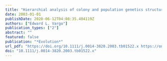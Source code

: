 ```yaml
---
title: "Hierarchial analysis of colony and population genetics structure of the eastern subterranean termite, Reticulitermes flavipes, using two classes of molecular markers"
date: 2003-01-01
publishDate: 2020-06-12T04:08:35.404119Z
authors: ["Edward L. Vargo"]
publication_types: ["2"]
abstract: ""
featured: false
publication: "*Evolution*"
url_pdf: "https://doi.org/10.1111/j.0014-3820.2003.tb01522.x https://onlinelibrary.wiley.com/doi/abs/10.1111/j.0014-3820.2003.tb01522.x?sid=nlm%3Apubmed"
doi: "10.1111/j.0014-3820.2003.tb01522.x"
---
```


